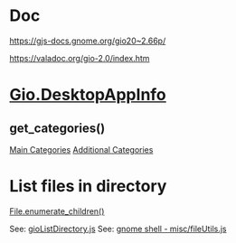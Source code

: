 # Doc
https://gjs-docs.gnome.org/gio20~2.66p/

https://valadoc.org/gio-2.0/index.htm

# [Gio.DesktopAppInfo](https://lazka.github.io/pgi-docs/Gio-2.0/structs/DesktopAppInfo.html#Gio.DesktopAppInfo.set_desktop_env)

## get_categories()

[Main Categories](https://specifications.freedesktop.org/menu-spec/latest/apa.html#main-category-registry)
[Additional Categories](https://specifications.freedesktop.org/menu-spec/latest/apas02.html)


# List files in directory
[File.enumerate_children()](https://gjs-docs.gnome.org/gio20~2.66p/gio.file#method-enumerate_children)

See: [gioListDirectory.js](src/gioListDirectory.js)
See: [gnome shell - misc/fileUtils.js](https://gitlab.gnome.org/GNOME/gnome-shell/-/blob/main/js/misc/fileUtils.js)

